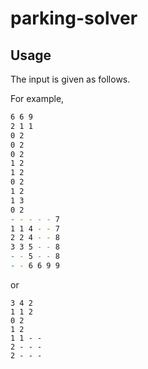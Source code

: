 # parking-solver

## Usage

The input is given as follows.

For example,

<!-- 1列目はマスの数と車の数、そのあとは車が横か縦かと長さを表す　という説明を加える。 -->

``` zsh
6 6 9
2 1 1
0 2
0 2
0 2
1 2
1 2
0 2
1 2
1 3
0 2
- - - - - 7
1 1 4 - - 7
2 2 4 - - 8
3 3 5 - - 8
- - 5 - - 8
- - 6 6 9 9
```

or

```
3 4 2
1 1 2
0 2
1 2
1 1 - -
2 - - -
2 - - -
```